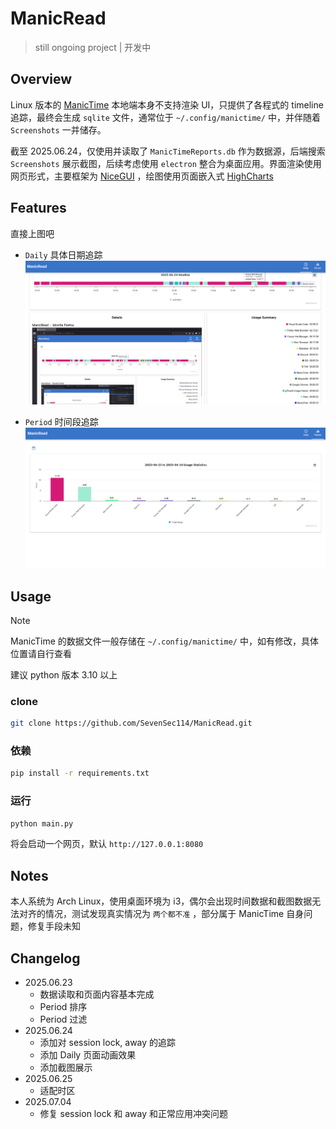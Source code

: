 # ManicRead
> still ongoing project | 开发中

## Overview
Linux 版本的 [ManicTime](https://www.manictime.com/download/linux) 本地端本身不支持渲染 UI，只提供了各程式的 timeline 追踪，最终会生成 `sqlite` 文件，通常位于 `~/.config/manictime/` 中，并伴随着 `Screenshots` 一并储存。

截至 2025.06.24，仅使用并读取了 `ManicTimeReports.db` 作为数据源，后端搜索 `Screenshots` 展示截图，后续考虑使用 `electron` 整合为桌面应用。界面渲染使用网页形式，主要框架为 [NiceGUI](https://nicegui.io) ，绘图使用页面嵌入式 [HighCharts](https://www.highcharts.com)

## Features
直接上图吧

- `Daily` 具体日期追踪
![](./img/daily.png)

- `Period` 时间段追踪
![](./img/period.png)

## Usage
> [!NOTE]
> ManicTime 的数据文件一般存储在 `~/.config/manictime/` 中，如有修改，具体位置请自行查看

建议 python 版本 3.10 以上

### clone
```bash
git clone https://github.com/SevenSec114/ManicRead.git
```

### 依赖
```bash
pip install -r requirements.txt
```

### 运行
```bash
python main.py
```
将会启动一个网页，默认 `http://127.0.0.1:8080`

## Notes
本人系统为 Arch Linux，使用桌面环境为 i3，偶尔会出现时间数据和截图数据无法对齐的情况，测试发现真实情况为 `两个都不准` ，部分属于 ManicTime 自身问题，修复手段未知

## Changelog
- 2025.06.23
    - 数据读取和页面内容基本完成
    - Period 排序
    - Period 过滤
- 2025.06.24
    - 添加对 session lock, away 的追踪
    - 添加 Daily 页面动画效果
    - 添加截图展示
- 2025.06.25
    - 适配时区
- 2025.07.04
    - 修复 session lock 和 away 和正常应用冲突问题